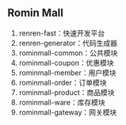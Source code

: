 ## Romin Mall

1. renren-fast：快速开发平台
2. renren-generator：代码生成器
3. rominmall-common：公共模块
4. rominmall-coupon：优惠模块
5. rominmall-member：用户模块
6. rominmall-order：订单模块
7. rominmall-product：商品模块
8. rominmall-ware：库存模块
9. rominmall-gateway：网关模块
